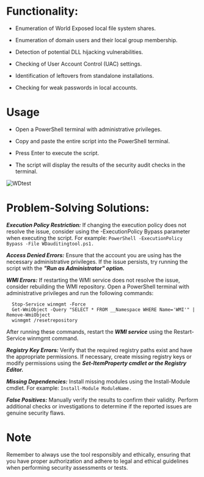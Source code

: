 # Functionality:


- Enumeration of World Exposed local file system shares.

- Enumeration of domain users and their local group membership.

- Detection of potential DLL hijacking vulnerabilities.

- Checking of User Account Control (UAC) settings.

- Identification of leftovers from standalone installations.

- Checking for weak passwords in local accounts.
   

# Usage

 - Open a PowerShell terminal with administrative privileges.

- Copy and paste the entire script into the PowerShell terminal.

- Press Enter to execute the script.

- The script will display the results of the security audit checks in the terminal.


![WDtest](https://github.com/0x5FE/WindowsAuditingTool/assets/65371336/6dcd5442-26cc-4278-b636-41521ae7827d)



# Problem-Solving Solutions:


***Execution Policy Restriction:*** If changing the execution policy does not resolve the issue, consider using the -ExecutionPolicy Bypass parameter when executing the script. For example: `PowerShell -ExecutionPolicy Bypass -File WDauditingtool.ps1.`



***Access Denied Errors:*** Ensure that the account you are using has the necessary administrative privileges. If the issue persists, try running the script with the ***"Run as Administrator" option.***



***WMI Errors:*** If restarting the WMI service does not resolve the issue, consider rebuilding the WMI repository. Open a PowerShell terminal with administrative privileges and run the following commands:

      Stop-Service winmgmt -Force  
      Get-WmiObject -Query "SELECT * FROM __Namespace WHERE Name='WMI'" | Remove-WmiObject
      winmgmt /resetrepository


After running these commands, restart the ***WMI service*** using the Restart-Service winmgmt command.



***Registry Key Errors:***  Verify that the required registry paths exist and have the appropriate permissions. If necessary, create missing registry keys or modify permissions using the ***Set-ItemProperty cmdlet or the Registry Editor.*** 



***Missing Dependencies:*** Install missing modules using the Install-Module cmdlet. For example: `Install-Module ModuleName.`



***False Positives:*** Manually verify the results to confirm their validity. Perform additional checks or investigations to determine if the reported issues are genuine security flaws.


# Note

Remember to always use the tool responsibly and ethically, ensuring that you have proper authorization and adhere to legal and ethical guidelines when performing security assessments or tests.
